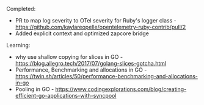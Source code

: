 Completed:
- PR to map log severity to OTel severity for Ruby's logger class - https://github.com/kaylareopelle/opentelemetry-ruby-contrib/pull/2
- Added explicit context and  optimized zapcore bridge 

Learning:
- why use shallow copying for slices in GO - https://blog.allegro.tech/2017/07/golang-slices-gotcha.html
- Performance, Benchmarking and allocations in GO - https://twin.sh/articles/50/performance-benchmarking-and-allocations-in-go
- Pooling in GO - https://www.codingexplorations.com/blog/creating-efficient-go-applications-with-syncpool 
